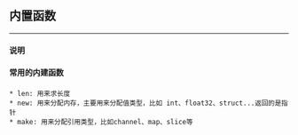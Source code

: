 ## 内置函数
----
#### 说明
#### 常用的内建函数
    * len: 用来求长度
    * new: 用来分配内存，主要用来分配值类型，比如 int、float32、struct...返回的是指针
    * make: 用来分配引用类型，比如channel、map、slice等